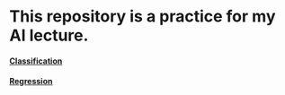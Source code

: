 This repository is a practice for my AI lecture.
===============
#### [Classification](https://github.com/jen0707/AIModeling/tree/Classification)
#### [Regression](https://github.com/jen0707/AIModeling/tree/Regression)
